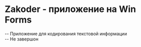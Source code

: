 # Zakoder - приложение на Win Forms
-- Приложение для кодирования текстовой информации  
-- Не завершон  
